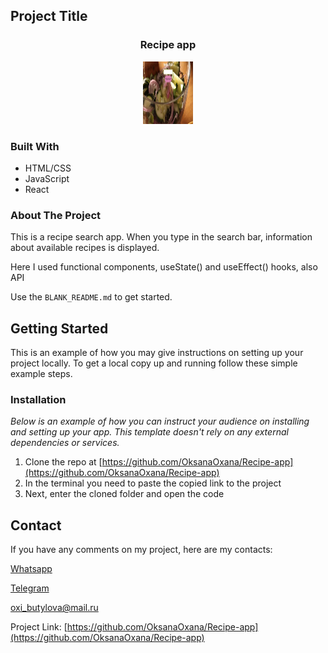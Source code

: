 <!-- PROJECT LOGO -->

## Project Title

 <h3 align="center">Recipe app</h3>
<div align="center">
  <a href="[https://github.com/OksanaOxana/Recipe-app](https://github.com/OksanaOxana/Recipe-app)">
    <img src="src/photo_app.jpg" alt="Logo" width="80" height="100">
  </a>
</div> 

### Built With

* HTML/CSS
* JavaScript
* React

<!-- ABOUT THE PROJECT -->

### About The Project


This is a recipe search app. When you type in the search bar, information about available recipes is displayed.

Here I used functional components, useState() and useEffect() hooks, also API

Use the `BLANK_README.md` to get started.

<!-- GETTING STARTED -->
## Getting Started

This is an example of how you may give instructions on setting up your project locally.
To get a local copy up and running follow these simple example steps.


### Installation

_Below is an example of how you can instruct your audience on installing and setting up your app. This template doesn't rely on any external dependencies or services._

1. Clone the repo at [https://github.com/OksanaOxana/Recipe-app](https://github.com/OksanaOxana/Recipe-app)
2. In the terminal you need to paste the copied link to the project
3. Next, enter the cloned folder and open the code


<!-- CONTACT -->
## Contact


If you have any comments on my project, here are my contacts:

[Whatsapp](https://wa.me/+375299779119)

[Telegram](https://t.me/OxanaAksana)

[oxi_butylova@mail.ru](https://oxi_butylova@mail.ru)

Project Link: [https://github.com/OksanaOxana/Recipe-app](https://github.com/OksanaOxana/Recipe-app)
